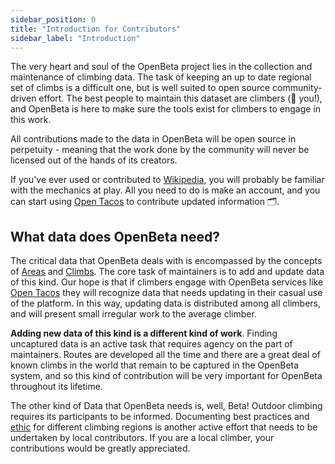 ```yaml
---
sidebar_position: 0
title: "Introduction for Contributors"
sidebar_label: "Introduction"
---
```


The very heart and soul of the OpenBeta project lies in the collection and maintenance of climbing data. The task of keeping an up to date regional set of climbs is a difficult one, but is well suited to open source community-driven effort. The best people to maintain this dataset are climbers (🧗 you!), and OpenBeta is here to make sure the tools exist for climbers to engage in this work.

All contributions made to the data in OpenBeta will be open source in perpetuity - meaning that the work done by the community will never be licensed out of the hands of its creators.

If you've ever used or contributed to [Wikipedia](https://en.wikipedia.org/wiki/Main_Page), you will probably be familiar with the mechanics at play. All you need to do is make an account, and you can start using [Open Tacos](https://openbeta.io) to contribute updated information 🗂.

## What data does OpenBeta need?

The critical data that OpenBeta deals with is encompassed by the concepts of [Areas](/how-to-contribute/contributing-data/areas) and [Climbs](/how-to-contribute/contributing-data/climbs). The core task of maintainers is to add and update data of this kind. Our hope is that if climbers engage with OpenBeta services like [Open Tacos](https://openbeta.io) they will recognize data that needs updating in their casual use of the platform. In this way, updating data is distributed among all climbers, and will present small irregular work to the average climber.

**Adding new data of this kind is a different kind of work**. Finding uncaptured data is an active task that requires agency on the part of maintainers. Routes are developed all the time and there are a great deal of known climbs in the world that remain to be captured in the OpenBeta system, and so this kind of contribution will be very important for OpenBeta throughout its lifetime.

The other kind of Data that OpenBeta needs is, well, Beta! Outdoor climbing requires its participants to be informed. Documenting best practices and [ethic](/how-to-contribute/contributing-data/areas) for different climbing regions is another active effort that needs to be undertaken by local contributors. If you are a local climber, your contributions would be greatly appreciated.
